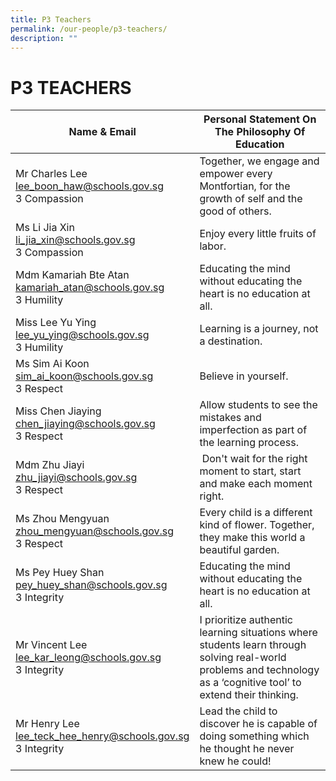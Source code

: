 ```yaml
---
title: P3 Teachers
permalink: /our-people/p3-teachers/
description: ""
---
```

# **P3 TEACHERS**

| Name &amp; Email 	| Personal Statement On The Philosophy Of Education 	|
|---	|---	|
| Mr Charles Lee <br>[lee_boon_haw@schools.gov.sg](mailto:lee_boon_haw@schools.gov.sg) <br> 3 Compassion	| Together, we engage and empower every Montfortian, for the growth of self and the good of others. 	|
| Ms Li Jia Xin <br>[li_jia_xin@schools.gov.sg](mailto:li_jia_xin@schools.gov.sg) <br> 3 Compassion	|  Enjoy every little fruits of labor.	|
| Mdm Kamariah Bte Atan<br>[kamariah_atan@schools.gov.sg](mailto:kamariah_atan@schools.gov.sg) <br> 3 Humility	| Educating the mind without educating the heart is no education at all. 	|
| Miss Lee Yu Ying<br>[lee_yu_ying@schools.gov.sg](mailto:lee_yu_ying@schools.gov.sg) <br> 3 Humility	| Learning is a journey, not a destination. 	|
| Ms Sim Ai Koon<br>[sim_ai_koon@schools.gov.sg](mailto:sim_ai_koon@schools.gov.sg) <br> 3 Respect	| Believe in yourself. 	|
| Miss Chen Jiaying<br>[chen_jiaying@schools.gov.sg](mailto:chen_jiaying@schools.gov.sg) <br> 3 Respect	| Allow students to see the mistakes and imperfection as part of the learning process. |
| Mdm Zhu Jiayi <br>[zhu_jiayi@schools.gov.sg](mailto:zhu_jiayi@schools.gov.sg) <br> 3 Respect	| &nbsp;Don't wait for the right moment to start, start and make each moment right. 	|
| Ms Zhou Mengyuan <br>[zhou_mengyuan@schools.gov.sg](mailto:zhou_mengyuan@schools.gov.sg) <br> 3 Respect	| Every child is a different kind of flower. Together, they make this world a beautiful garden. 	|
| Ms Pey Huey Shan<br>[pey_huey_shan@schools.gov.sg](mailto:pey_huey_shan@schools.gov.sg) <br> 3 Integrity	| Educating the mind without educating the heart is no education at all. 	|
| Mr Vincent Lee<br>[lee_kar_leong@schools.gov.sg](mailto:lee_kar_leong@schools.gov.sg) <br> 3 Integrity	|  I prioritize authentic learning situations where students learn through solving real-world problems and technology as a ‘cognitive tool’ to extend their thinking. 	|
| Mr Henry Lee<br>[lee_teck_hee_henry@schools.gov.sg](mailto:lee_teck_hee_henry@schools.gov.sg) <br> 3 Integrity	| Lead the child to discover he is capable of doing something which he thought he never knew he could! 	|